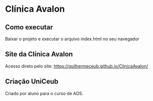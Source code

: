 # Clínica Avalon

## Como executar
Baixar o projeto e executar o arquivo index.html no seu navegador

## Site da Clínica Avalon
Acesso direto pelo site: https://guilhermeceub.github.io/ClinicaAvalon/

## Criação UniCeub
Criado por aluno para o curso de ADS.